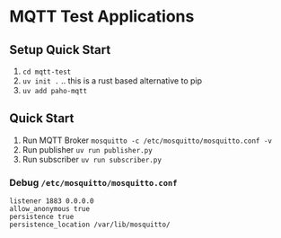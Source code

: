 # MQTT Test Applications

## Setup Quick Start
1. `cd mqtt-test`
2. `uv init .` .. this is a rust based alternative to pip
3. `uv add paho-mqtt`


## Quick Start

1. Run MQTT Broker `mosquitto -c /etc/mosquitto/mosquitto.conf -v`
2. Run publisher `uv run publisher.py`
3. Run subscriber `uv run subscriber.py`

### Debug `/etc/mosquitto/mosquitto.conf`
```
listener 1883 0.0.0.0
allow_anonymous true
persistence true
persistence_location /var/lib/mosquitto/
```
